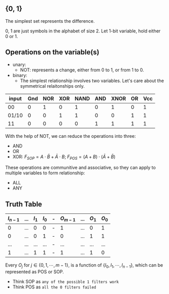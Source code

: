 ## {0, 1}
The simplest set represents the difference.

0, 1 are just symbols in the alphabet of size 2.
Let 1-bit variable, hold either 0 or 1.

## Operations on the variable(s)
- unary:
  - NOT: represents a change, either from 0 to 1, or from 1 to 0.
- binary:
  - The simplest relationship involves two variables. Let's care about the symmetrical relaitonships only.

| input | Gnd | NOR | XOR | NAND | AND | XNOR | OR | Vcc |
| ----- | - | - | - | - | - | - | - | - |
|    00 | 0 | 1 | 0 | 1 | 0 | 1 | 0 | 1 |
| 01/10 | 0 | 0 | 1 | 1 | 0 | 0 | 1 | 1 |
|    11 | 0 | 0 | 0 | 0 | 1 | 1 | 1 | 1 |
 
With the help of NOT, we can reduce the operations into three:

- AND
- OR
- XOR: $F_{SOP} = A\cdot\bar{B} + \bar{A}\cdot B$; $F_{POS} = (A+B)\cdot(\bar{A} + \bar{B})$

These operations are communitive and associative, so they can apply to multiple variables to form relationship:

- ALL
- ANY

## Truth Table


| $I_{n-1}$ | ... | $I_1$ | $I_0$ |-| $O_{m-1}$ | ... | $O_1$ | $O_0$ |
| --------- | --- | ----- | ----- |-| --------- | --- | ----- | ----- |
|         0 | ... |     0 |     0 |-|         1 | ... |     0 |     1 |
|         0 | ... |     0 |     1 |-|         0 | ... |     1 |     1 |
|       ... | ... |   ... |   ... |-|       ... | ... |   ... |   ... |
|         1 | ... |     1 |     1 |-|         1 | ... |     1 |     0 |

Every $O_j$ for $j \in \{0, 1, \cdots, m-1\}$, is a function of $\{I_{0},I_{1},\cdots,I_{n-1}\}$,
which can be represented as POS or SOP.

- Think SOP as `any of the possible 1 filters work`
- Think POS as `all the 0 filters failed`

## 
